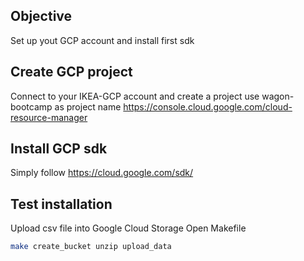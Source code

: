 ## Objective

Set up yout GCP account and install first sdk

## Create GCP project

Connect to your IKEA-GCP account and create a project
use wagon-bootcamp as project name
https://console.cloud.google.com/cloud-resource-manager


## Install GCP sdk

Simply follow
https://cloud.google.com/sdk/

## Test installation

Upload csv file into Google Cloud Storage
Open Makefile
```bash
make create_bucket unzip upload_data
```
